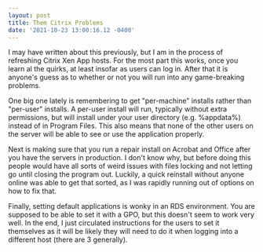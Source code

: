 ```yaml
--- 
layout: post 
title: Them Citrix Problems 
date: '2021-10-23 13:00:16.12 -0400' 
--- 
```

I may have written about this previously, but I am in the process of refreshing Citrix Xen App hosts. For the 
most part this works, once you learn al the quirks, at least insofar as users can log in. After that it is 
anyone's guess as to whether or not you will run into any game-breaking problems. 

One big one lately is remembering to get "per-machine" installs rather than "per-user" installs. A per-user 
install will run, typically without extra permissions, but will install under your user directory (e.g. 
%appdata%) instead of in Program Files. This also means that none of the other users on the server will be able 
to see or use the application properly. 

Next is making sure that you run a repair install on Acrobat and Office after you have the servers in 
production. I don't know why, but before doing this people would have all sorts of weird issues with files 
locking and not letting go until closing the program out. Luckily, a quick reinstall without anyone online was 
able to get that sorted, as I was rapidly running out of options on how to fix that. 

Finally, setting default applications is wonky in an RDS environment. You are supposed to be able to set it with 
a GPO, but this doesn't seem to work very well. In the end, I just circulated instructions for the users to set 
it themselves as it will be likely they will need to do it when logging into a different host (there are 3 
generally). 
